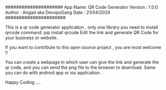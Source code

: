 #####################
App Name: QR Code Generator
Version : 1.0.0
Author : Angad aka DevopsGang
Date : 21/04/2024
######################


This is a qr code generator application , only one library you need to install qrcode
command: pip install qrcode
Edit the link and generate QR Code for your business or website.

If you want to contribute to this open source project , you are most welcome !!

You can create a webpage in which user can give the link and generate the qr code, and you can send the png file to the browser to download.
Same you can do with android app or ios application .

Happy Coding ....
